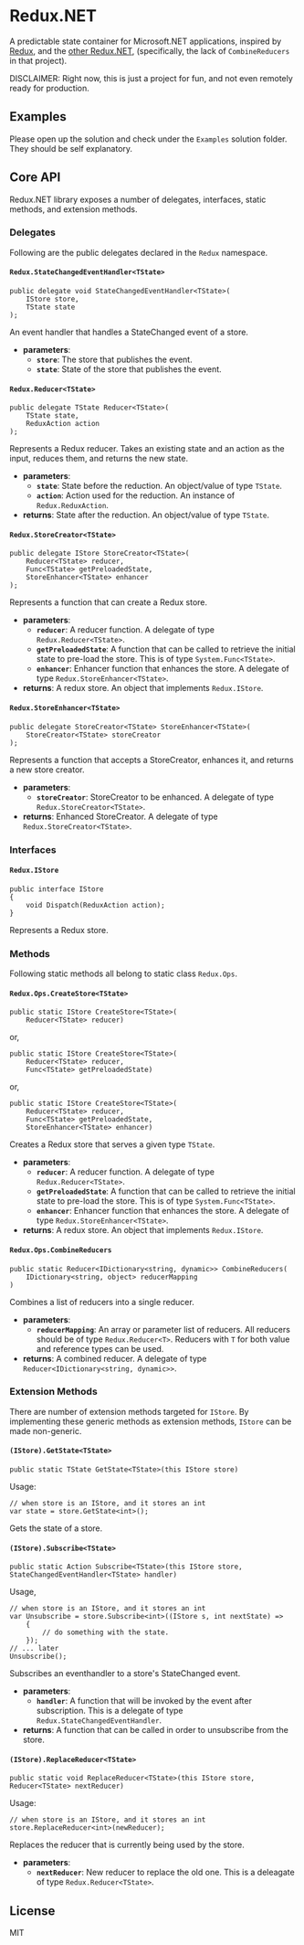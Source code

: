 
# Redux.NET

A predictable state container for Microsoft.NET applications, inspired by
[Redux](https://redux.js.org/), and the [other Redux.NET](https://github.com/GuillaumeSalles/redux.NET),
(specifically, the lack of `CombineReducers` in that project).

DISCLAIMER: Right now, this is just a project for fun, and not even remotely ready for production.

## Examples

Please open up the solution and check under the `Examples` solution folder. They
should be self explanatory.

## Core API

Redux.NET library exposes a number of delegates, interfaces, static methods, and extension methods.

### Delegates

Following are the public delegates declared in the `Redux` namespace.

#### `Redux.StateChangedEventHandler<TState>`

```
public delegate void StateChangedEventHandler<TState>(
    IStore store,
    TState state
);
```

An event handler that handles a StateChanged event of a store.

 - **parameters**:
     - **`store`**: The store that publishes the event.
     - **`state`**: State of the store that publishes the event.

#### `Redux.Reducer<TState>`

```
public delegate TState Reducer<TState>(
    TState state,
    ReduxAction action
);
```

Represents a Redux reducer. Takes an existing state and an action as the input, reduces them, and returns the new state.

 - **parameters**:
     - **`state`**: State before the reduction. An object/value of type `TState`.
     - **`action`**: Action used for the reduction. An instance of `Redux.ReduxAction`.
 - **returns**: State after the reduction. An object/value of type `TState`.

#### `Redux.StoreCreator<TState>`

```
public delegate IStore StoreCreator<TState>(
    Reducer<TState> reducer,
    Func<TState> getPreloadedState,
    StoreEnhancer<TState> enhancer
);
```
Represents a function that can create a Redux store.

 - **parameters**:
     - **`reducer`**: A reducer function. A delegate of type `Redux.Reducer<TState>`.
     - **`getPreloadedState`**: A function that can be called to retrieve the initial state to pre-load the store. This is of type `System.Func<TState>`.
     - **`enhancer`**: Enhancer function that enhances the store. A delegate of type `Redux.StoreEnhancer<TState>`.
 - **returns**: A redux store. An object that implements `Redux.IStore`.

#### `Redux.StoreEnhancer<TState>`

```
public delegate StoreCreator<TState> StoreEnhancer<TState>(
    StoreCreator<TState> storeCreator
);
```
Represents a function that accepts a StoreCreator, enhances it, and returns a new store creator.

 - **parameters**:
    - **`storeCreator`**: StoreCreator to be enhanced. A delegate of type `Redux.StoreCreator<TState>`.
 - **returns**: Enhanced StoreCreator. A delegate of type `Redux.StoreCreator<TState>`.

### Interfaces

#### `Redux.IStore`

```
public interface IStore
{
    void Dispatch(ReduxAction action);
}
```

Represents a Redux store.

### Methods

Following static methods all belong to static class `Redux.Ops`.

#### `Redux.Ops.CreateStore<TState>`

```
public static IStore CreateStore<TState>(
    Reducer<TState> reducer)
```
or,
```
public static IStore CreateStore<TState>(
    Reducer<TState> reducer,
    Func<TState> getPreloadedState)
```
or,
```
public static IStore CreateStore<TState>(
    Reducer<TState> reducer,
    Func<TState> getPreloadedState,
    StoreEnhancer<TState> enhancer)
```

Creates a Redux store that serves a given type `TState`.

 - **parameters**:
     - **`reducer`**: A reducer function. A delegate of type `Redux.Reducer<TState>`.
     - **`getPreloadedState`**: A function that can be called to retrieve the initial state to pre-load the store. This is of type `System.Func<TState>`.
     - **`enhancer`**: Enhancer function that enhances the store. A delegate of type `Redux.StoreEnhancer<TState>`.
 - **returns**: A redux store. An object that implements `Redux.IStore`.

#### `Redux.Ops.CombineReducers`

```
public static Reducer<IDictionary<string, dynamic>> CombineReducers(
    IDictionary<string, object> reducerMapping
)
```

Combines a list of reducers into a single reducer.

 - **parameters**:
     - **`reducerMapping`**: An array or parameter list of reducers. All reducers should be of type `Redux.Reducer<T>`. Reducers with `T` for both value and reference types can be used.
 - **returns**: A combined reducer. A delegate of type `Reducer<IDictionary<string, dynamic>>`.

### Extension Methods

There are number of extension methods targeted for `IStore`. By implementing these generic methods as extension methods, `IStore` can be made non-generic.

#### `(IStore).GetState<TState>`

```
public static TState GetState<TState>(this IStore store)
```

Usage:

```
// when store is an IStore, and it stores an int
var state = store.GetState<int>();
```

Gets the state of a store.

#### `(IStore).Subscribe<TState>`

```
public static Action Subscribe<TState>(this IStore store, StateChangedEventHandler<TState> handler)
```

Usage,

```
// when store is an IStore, and it stores an int
var Unsubscribe = store.Subscribe<int>((IStore s, int nextState) =>
    {
        // do something with the state.
    });
// ... later
Unsubscribe();
```

Subscribes an eventhandler to a store's StateChanged event.

 - **parameters**:
     - **`handler`**: A function that will be invoked by the event after subscription. This is a delegate of type `Redux.StateChangedEventHandler`.
 - **returns**: A function that can be called in order to unsubscribe from the store.

#### `(IStore).ReplaceReducer<TState>`

```
public static void ReplaceReducer<TState>(this IStore store, Reducer<TState> nextReducer)
```

Usage:

```
// when store is an IStore, and it stores an int
store.ReplaceReducer<int>(newReducer);
```

Replaces the reducer that is currently being used by the store.

 - **parameters**:
     - **`nextReducer`**: New reducer to replace the old one. This is a deleagate of type `Redux.Reducer<TState>`.

## License

MIT
